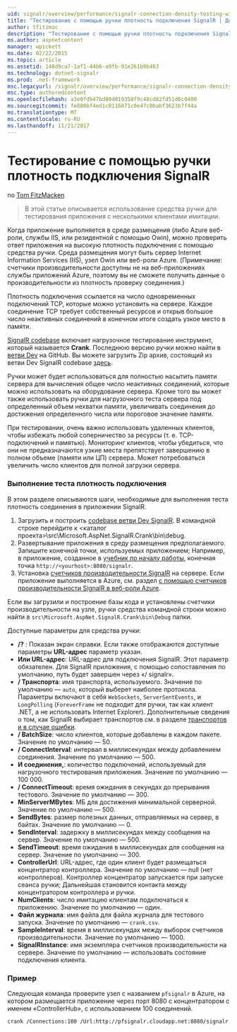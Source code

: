 ```yaml
---
uid: signalr/overview/performance/signalr-connection-density-testing-with-crank
title: "Тестирование с помощью ручки плотность подключения SignalR | Документы Microsoft"
author: tfitzmac
description: "Тестирование с помощью ручки плотность подключения SignalR"
ms.author: aspnetcontent
manager: wpickett
ms.date: 02/22/2015
ms.topic: article
ms.assetid: 148d9ca7-1af1-44b6-a9fb-91e261b9b463
ms.technology: dotnet-signalr
ms.prod: .net-framework
msc.legacyurl: /signalr/overview/performance/signalr-connection-density-testing-with-crank
msc.type: authoredcontent
ms.openlocfilehash: a3e8fdb47bd80d819358f9c48cd82fd51d6c0400
ms.sourcegitcommit: fe880bf4ed1c8116071c0e47c0babf3623b7f44a
ms.translationtype: MT
ms.contentlocale: ru-RU
ms.lasthandoff: 11/21/2017
---
```

<a name="signalr-connection-density-testing-with-crank"></a>Тестирование с помощью ручки плотность подключения SignalR
====================
по [Tom FitzMacken](https://github.com/tfitzmac)

> В этой статье описывается использование средства ручки для тестирования приложения с несколькими клиентами имитации.


Когда приложение выполняется в среде размещения (либо Azure веб-роли, службы IIS, или резидентной с помощью Owin), можно проверить ответ приложения на высокую плотность подключения с помощью средства ручки. Среда размещения могут быть сервер Internet Information Services (IIS), узел Owin или веб-роли Azure. (Примечание: счетчики производительности доступны не на веб-приложениях службы приложений Azure, поэтому вы не сможете получить данные о производительности из плотность проверку соединения.)

Плотность подключения ссылается на число одновременных подключений TCP, которые можно установить на сервере. Каждое соединение TCP требует собственный ресурсов и открыв большое число неактивных соединений в конечном итоге создать узкое место в памяти.

[SignalR codebase](https://github.com/signalr/signalr) включает нагрузочное тестирование инструмент, который называется **Crank**. Последнюю версию ручки можно найти в [ветви Dev](https://github.com/SignalR/signalr/tree/dev) на GitHub. Вы можете загрузить Zip архив, состоящий из ветви Dev SignalR codebase [здесь](https://github.com/SignalR/SignalR/archive/dev.zip).

Ручки может будет использоваться для полностью насытить памяти сервера для вычисления общее число неактивных соединений, которые можно использовать на оборудование сервера. Кроме того вы может также использовать ручки для нагрузочного теста сервера под определенный объем нехватки памяти, увеличивать соединения до достижения определенного числа или пороговое значение памяти.

При тестировании, очень важно использовать удаленных клиентов, чтобы избежать любой соперничество за ресурсы (т. е. TCP-подключений и памятью). Мониторинг клиентов, чтобы убедиться, что они не предназначаются узкие места препятствует завершению в полном объеме (памяти или ЦП) сервера. Может потребоваться увеличить число клиентов для полной загрузки сервера.

### <a name="running-a-connection-density-test"></a>Выполнение теста плотность подключения

В этом разделе описываются шаги, необходимые для выполнения теста плотность соединения в приложении SignalR.

1. Загрузить и построить [codebase ветви Dev SignalR](https://github.com/SignalR/SignalR/archive/dev.zip). В командной строке перейдите к &lt;каталог проекта&gt;\src\Microsoft.AspNet.SignalR.Crank\bin\debug.
2. Развертывание приложения в среду размещения предполагаемого. Запишите конечной точки, используемых приложением; Например, в приложение, созданное в [учебник по началу работы](../getting-started/tutorial-getting-started-with-signalr.md), конечная точка `http://<yourhost>:8080/signalr`.
3. Установка [счетчиков производительности SignalR](signalr-performance.md#perfcounters) на сервере. Если приложение выполняется в Azure, см. раздел [с помощью счетчиков производительности SignalR в веб-роли Azure](using-signalr-performance-counters-in-an-azure-web-role.md).

Если вы загрузили и построение базы кода и установлены счетчики производительности на узле, ручки средства командной строки можно найти в `src\Microsoft.AspNet.SignalR.Crank\bin\Debug` папки.

Доступные параметры для средства ручки:

- **/?** : Показан экран справки. Если также отображаются доступные параметры **URL-адрес** параметр указан.
- **Или URL-адрес**: URL-адрес для подключения SignalR. Этот параметр обязателен. Для SignalR приложения, с помощью сопоставления по умолчанию, путь будет завершен через «/ signalr».
- **/ Транспорта**: имя транспорта, используемого. Значение по умолчанию — `auto`, который выберет наиболее протокола. Параметры включают в себя `WebSockets`, `ServerSentEvents`, и `LongPolling` (`ForeverFrame` не подходит для ручки, так как клиент .NET, а не использовать Internet Explorer). Дополнительные сведения о том, как SignalR выбирает транспортов см. в разделе [транспортов и в случае ошибки](../getting-started/introduction-to-signalr.md#transports).
- **/ BatchSize**: число клиентов, которые добавлены в каждом пакете. Значение по умолчанию — 50.
- **/ ConnectInterval**: интервал в миллисекундах между добавлением соединения. Значение по умолчанию — 500.
- **И соединения,**: количество подключений, используемый для нагрузочного тестирования приложения. Значение по умолчанию — 100 000.
- **/ ConnectTimeout**: время ожидания в секундах до прерывания тестового. Значение по умолчанию — 300.
- **MinServerMBytes**: МБ для достижения минимальной серверной. Значение по умолчанию — 500.
- **SendBytes**: размер полезных данных, отправляемых на сервер, в байтах. Значение по умолчанию — 0.
- **SendInterval**: задержку в миллисекундах между сообщения на сервер. Значение по умолчанию — 500.
- **SendTimeout**: время ожидания в миллисекундах для сообщения на сервер. Значение по умолчанию — 300.
- **ControllerUrl**: URL-адрес, где один клиент будет размещаться концентратор контроллера. Значение по умолчанию — null (нет контроллеров). Контроллер концентратор запускается при запуске сеанса ручки; Дальнейшая становится контакта между концентратором контроллера и ручки.
- **NumClients**: число имитацию клиентам подключаться к приложению. Значение по умолчанию — один.
- **Файл журнала**: имя файла для файла журнала для тестового запуска. Значение по умолчанию — `crank.csv`.
- **SampleInterval**: время в миллисекундах между выборок счетчиков производительности. Значение по умолчанию — 1000.
- **SignalRInstance**: имя экземпляра счетчиков производительности на сервере. Значение по умолчанию — использовать состояние подключения клиента.

### <a name="example"></a>Пример

Следующая команда проверите узел с названием `pfsignalr` в Azure, на котором размещается приложение через порт 8080 с концентратором с именем «ControllerHub», с использованием 100 соединений.

`crank /Connections:100 /Url:http://pfsignalr.cloudapp.net:8080/signalr`
